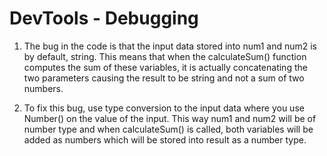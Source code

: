 # DevTools - Debugging
1. The bug in the code is that the input data stored into num1 and num2 is by default, string. This means that
when the calculateSum() function computes the sum of these variables, it is actually concatenating the two
parameters causing the result to be string and not a sum of two numbers. 

2. To fix this bug, use type conversion to the input data where you use Number() on the value of the input. This
way num1 and num2 will be of number type and when calculateSum() is called, both variables will be added as numbers
which will be stored into result as a number type. 